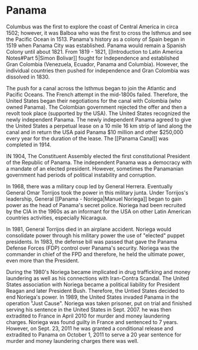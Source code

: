 # Panama

Columbus was the first to explore the coast of Central America in circa 1502; however, it was Balboa who was the first to cross the Isthmus and see the Pacific Ocean in 1513. Panama's history as a colony of Spain began in 1519 when Panama City was established. Panama would remain a Spanish Colony until about 1821. From 1819 - 1821, [[Introduction to Latin America Notes#Part 5|Simon Bolivar]] fought for Independence and established Gran Colombia (Venezuela, Ecuador, Panama and Columbia). However, the individual countries then pushed for independence and Gran Colombia was dissolved in 1830.

The push for a canal across the Isthmus began to join the Atlantic and Pacific Oceans. The French attempt in the mid-1800s failed. Therefore, the United States began their negotiations for the canal with Colombia (who owned Panama). The Colombian government rejected the offer and then a revolt took place (supported by the USA). The United States recognized the newly independent Panama. The newly independent Panama agreed to give the United States a perpetual lease on a 10 mile 16 km strip of land along the canal and in return the USA paid Panama \$10 million and other \$250,000 every year for the duration of the lease. The [[Panama Canal]] was completed in 1914.

IN 1904, The Constituent Assembly elected the first constitutional President of the Republic of Panama. The independent Panama was a democracy with a mandate of an elected president. However, sometimes the Panamanian government had periods of political instability and corruption.

In 1968, there was a military coup led by General Herrera. Eventually General Omar Torrijos took the power in this military junta. Under Torrijos's leadership, General [[Panama - Noriega|Manuel Noriega]] began to gain power as the head of Panama's secret police. Noriega had been recruited by the CIA in the 1960s as an informant for the USA on other Latin American countries activities, especially Nicaragua.

In 1981, General Torrijos died in an airplane accident. Noriega would consolidate power through his military power the use of "elected" puppet presidents. In 1983, the defense bill was passed that gave the Panama Defense Forces (FDP) control over Panama's security. Noriega was the commander in chief of the FPD and therefore, he held the ultimate power, even more than the President.

During the 1980's Noriega became implicated in drug trafficking and money laundering as well as his connections with Iran-Contra Scandal. The United States association with Noriega became a political liability for President Reagan and later President Bush. Therefore, the Untied States decided to end Noriega's power. In 1989, the United States invaded Panama in the operation "Just Cause". Noriega was taken prisoner, put on trial and finished serving his sentence in the United States in Sept. 2007. he was then extradited to France in April 2010 for murder and money laundering charges. Noriega was found guilty in France and sentenced to 7 years. However, on Sept. 23, 2011 he was granted a conditional release and extradited to Panama on October 1, 2011 to serve a 20 year sentence for murder and money laundering charges there was well.
